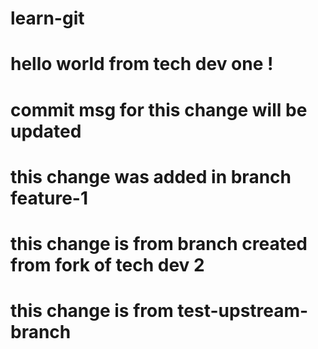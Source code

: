 # learn-git

# hello world from tech dev one !

# commit msg for this change will be updated

# this change was added in branch feature-1

# this change is from branch created from fork of tech dev 2

# this change is from test-upstream-branch